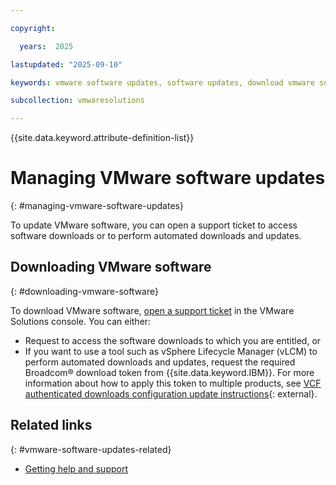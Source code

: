 ```yaml
---

copyright:

  years:  2025

lastupdated: "2025-09-10"

keywords: vmware software updates, software updates, download vmware software

subcollection: vmwaresolutions

---
```


{{site.data.keyword.attribute-definition-list}}

# Managing VMware software updates
{: #managing-vmware-software-updates}

To update VMware software, you can open a support ticket to access software downloads or to perform automated downloads and updates.

## Downloading VMware software
{: #downloading-vmware-software}

To download VMware software, [open a support ticket](/docs/vmwaresolutions?topic=vmwaresolutions-trbl_support) in the VMware Solutions console. 
You can either:
* Request to access the software downloads to which you are entitled, or
* If you want to use a tool such as vSphere Lifecycle Manager (vLCM) to perform automated downloads and updates, request the required Broadcom® download token from {{site.data.keyword.IBM}}. For more information about how to apply this token to multiple products, see [VCF authenticated downloads configuration update instructions](https://knowledge.broadcom.com/external/article/390098){: external}.

## Related links
{: #vmware-software-updates-related}

* [Getting help and support](/docs/vmwaresolutions?topic=vmwaresolutions-trbl_support)

